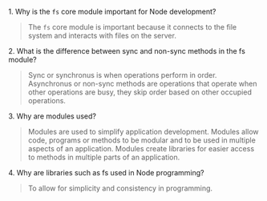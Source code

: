 1\. Why is the `fs` core module important for Node development?<br>
>The `fs` core module is important because it connects to the file system and interacts with files on the server.

2\. What is the difference between sync and non-sync methods in the fs module?<br>
>Sync or synchronus is when operations perform in order. Asynchronus or non-sync methods are operations that operate when other operations are busy, they skip order based on other occupied operations.<br>

3\. Why are modules used?<br>
>Modules are used to simplify application development. Modules allow code, programs or methods to be modular and to be used in multiple aspects of an application. Modules create libraries for easier access to methods in multiple parts of an application.

4\. Why are libraries such as fs used in Node programming?
>To allow for simplicity and consistency in programming.